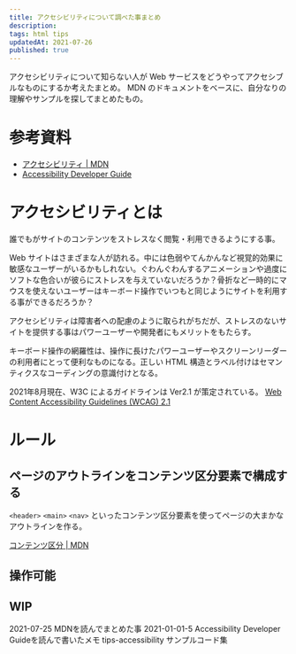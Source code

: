 ```yaml
---
title: アクセシビリティについて調べた事まとめ
description: 
tags: html tips
updatedAt: 2021-07-26
published: true
---
```


アクセシビリティについて知らない人が Web サービスをどうやってアクセシブルなものにするか考えたまとめ。
MDN のドキュメントをベースに、自分なりの理解やサンプルを探してまとめたもの。

# 参考資料

- [アクセシビリティ \| MDN](https://developer.mozilla.org/ja/docs/Web/Accessibility)
- [Accessibility Developer Guide](https://www.accessibility-developer-guide.com/)

# アクセシビリティとは

誰でもがサイトのコンテンツをストレスなく閲覧・利用できるようにする事。

Web サイトはさまざまな人が訪れる。中には色弱やてんかんなど視覚的効果に敏感なユーザーがいるかもしれない。ぐわんぐわんするアニメーションや過度にソフトな色合いが彼らにストレスを与えていないだろうか？骨折など一時的にマウスを使えないユーザーはキーボード操作でいつもと同じようにサイトを利用する事ができるだろうか？

アクセシビリティは障害者への配慮のように取られがちだが、ストレスのないサイトを提供する事はパワーユーザーや開発者にもメリットをもたらす。

キーボード操作の網羅性は、操作に長けたパワーユーザーやスクリーンリーダーの利用者にとって便利なものになる。正しい HTML 構造とラベル付けはセマンティクスなコーディングの意識付けとなる。

2021年8月現在、W3C によるガイドラインは Ver2.1 が策定されている。
[Web Content Accessibility Guidelines (WCAG) 2.1](https://waic.jp/docs/WCAG21/)

# ルール

## ページのアウトラインをコンテンツ区分要素で構成する

`<header>` `<main>` `<nav>` といったコンテンツ区分要素を使ってページの大まかなアウトラインを作る。

[コンテンツ区分 \| MDN](https://developer.mozilla.org/ja/docs/Web/HTML/Element#content_sectioning)

## 操作可能


## WIP 

2021-07-25 MDNを読んでまとめた事
2021-01-01-5 Accessibility Developer Guideを読んで書いたメモ
tips-accessibility サンプルコード集

